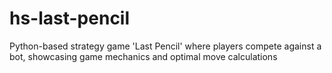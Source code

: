 # hs-last-pencil
Python-based strategy game 'Last Pencil' where players compete against a bot, showcasing game mechanics and optimal move calculations
